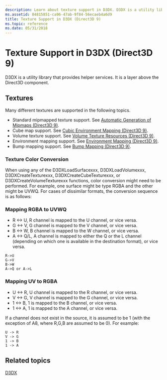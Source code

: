 ```yaml
---
description: Learn about texture support in D3DX. D3DX is a utility library that provides helper services. It is a layer above the Direct3D component.
ms.assetid: 84815851-ca96-47ab-9f84-56ecaeb4a6d9
title: Texture Support in D3DX (Direct3D 9)
ms.topic: reference
ms.date: 05/31/2018
---
```


# Texture Support in D3DX (Direct3D 9)

D3DX is a utility library that provides helper services. It is a layer above the Direct3D component.

## Textures

Many different textures are supported in the following topics.

-   Standard mipmapped texture support. See [Automatic Generation of Mipmaps (Direct3D 9)](automatic-generation-of-mipmaps.md).
-   Cube map support. See [Cubic Environment Mapping (Direct3D 9)](cubic-environment-mapping.md).
-   Volume texture support. See [Volume Texture Resources (Direct3D 9)](volume-texture-resources.md).
-   Environment mapping support. See [Environment Mapping (Direct3D 9)](environment-mapping.md).
-   Bump mapping support. See [Bump Mapping (Direct3D 9)](bump-mapping.md).

### Texture Color Conversion

When using any of the D3DXLoadSurfacexxx, D3DXLoadVolumexxx, D3DXCreateTexturexxx, D3DXCreateCubeTexturexxx, or D3DXCreateVolumeTexturexxx functions, color conversion might need to be performed. For example, one surface might be type RGBA and the other might be UVWQ. For cases of dissimilar formats, the conversion sequence is as follows:

### Mapping RGBA to UVWQ

-   R <-> U, R channel is mapped to the U channel, or vice versa.
-   G <-> V, G channel is mapped to the V channel, or vice versa.
-   B <-> W, B channel is mapped to the W channel, or vice versa.
-   A <-> Q/L, A channel is mapped to either the Q or the L channel (depending on which one is available in the destination format), or vice versa.


```
R->U
G->V
B->W
A->Q or A->L
```



### Mapping UV to RGBA

-   U <-> R, U channel is mapped to the R channel, or vice versa.
-   V <-> G, V channel is mapped to the G channel, or vice versa.
-   1 <-> B, 1 is mapped to the B channel, or vice versa.
-   1 <-> A, 1 is mapped to the A channel, or vice versa.

If a channel does not exist in the source, it is assumed to be 1 (with the exception of A8, where R,G,B are assumed to be 0). For example:


```
U -> R
V -> G
1 -> B
1 -> A
```



## Related topics

<dl> <dt>

[D3DX](d3dx.md)
</dt> </dl>

 

 



